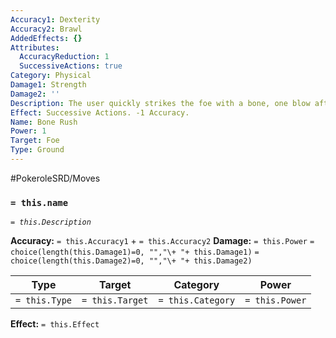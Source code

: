 ```yaml
---
Accuracy1: Dexterity
Accuracy2: Brawl
AddedEffects: {}
Attributes:
  AccuracyReduction: 1
  SuccessiveActions: true
Category: Physical
Damage1: Strength
Damage2: ''
Description: The user quickly strikes the foe with a bone, one blow after another.
Effect: Successive Actions. -1 Accuracy.
Name: Bone Rush
Power: 1
Target: Foe
Type: Ground
---
```


#PokeroleSRD/Moves

### `= this.name`
*`= this.Description`*

**Accuracy:** `= this.Accuracy1` + `= this.Accuracy2`
**Damage:** `= this.Power` `= choice(length(this.Damage1)=0, "","\+ "+ this.Damage1)` `= choice(length(this.Damage2)=0, "","\+ "+ this.Damage2)`

| Type          | Target          | Category          | Power          |
| ------------- | --------------- | ----------------  | -------------- |
| `= this.Type` | `= this.Target` | `= this.Category` | `= this.Power` | 

**Effect:** `= this.Effect`